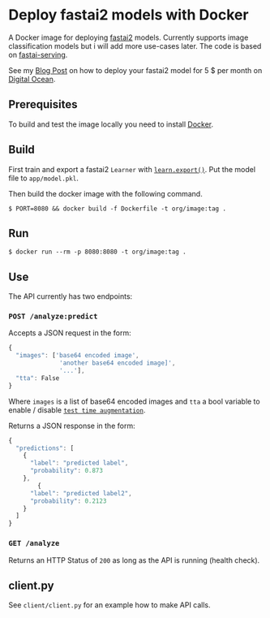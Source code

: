 # Deploy fastai2 models with Docker

A Docker image for deploying [fastai2](https://www.fast.ai/) models. Currently supports image classification models but i will add more use-cases later. The code is based on [fastai-serving](https://github.com/developmentseed/fastai-serving).

See my [Blog Post](https://floleuerer.github.io/2020/04/26/deploy-digitalocean.html) on how to deploy your fastai2 model for 5 $ per month on [Digital Ocean](http://www.digitalocean.com).

## Prerequisites

To build and test the image locally you need to install [Docker](https://docs.docker.com/get-docker/).

## Build

First train and export a fastai2 `Learner` with [`learn.export()`](https://docs.fast.ai/basic_train.html#Deploying-your-model). Put the model file to `app/model.pkl`.

Then build the docker image with the following command.

```
$ PORT=8080 && docker build -f Dockerfile -t org/image:tag .
```

## Run

```
$ docker run --rm -p 8080:8080 -t org/image:tag .
```

## Use

The API currently has two endpoints:

### `POST /analyze:predict`

Accepts a JSON request in the form:

```js
{
  "images": ['base64 encoded image',
              'another base64 encoded image]',
              '...'],
  "tta": False
}
```
Where `images` is a list of base64 encoded images and `tta` a bool variable to enable / disable [`test time augmentation`](https://docs.fast.ai/basic_train.html#Test-time-augmentation).

Returns a JSON response in the form:

```js
{
  "predictions": [
    { 
      "label": "predicted label",
      "probability": 0.873
    },
        { 
      "label": "predicted label2",
      "probability": 0.2123
    }
  ]
}

```

### `GET /analyze`

Returns an HTTP Status of `200` as long as the API is running (health check).

## client.py

See `client/client.py` for an example how to make API calls.
